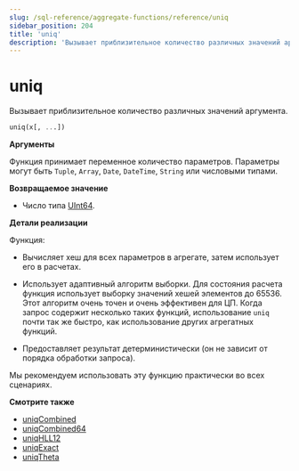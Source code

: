 ```yaml
---
slug: /sql-reference/aggregate-functions/reference/uniq
sidebar_position: 204
title: 'uniq'
description: 'Вызывает приблизительное количество различных значений аргумента.'
---
```



# uniq

Вызывает приблизительное количество различных значений аргумента.

``` sql
uniq(x[, ...])
```

**Аргументы**

Функция принимает переменное количество параметров. Параметры могут быть `Tuple`, `Array`, `Date`, `DateTime`, `String` или числовыми типами.

**Возвращаемое значение**

- Число типа [UInt64](../../../sql-reference/data-types/int-uint.md).

**Детали реализации**

Функция:

- Вычисляет хеш для всех параметров в агрегате, затем использует его в расчетах.

- Использует адаптивный алгоритм выборки. Для состояния расчета функция использует выборку значений хешей элементов до 65536. Этот алгоритм очень точен и очень эффективен для ЦП. Когда запрос содержит несколько таких функций, использование `uniq` почти так же быстро, как использование других агрегатных функций.

- Предоставляет результат детерминистически (он не зависит от порядка обработки запроса).

Мы рекомендуем использовать эту функцию практически во всех сценариях.

**Смотрите также**

- [uniqCombined](/sql-reference/aggregate-functions/reference/uniqcombined)
- [uniqCombined64](/sql-reference/aggregate-functions/reference/uniqcombined64)
- [uniqHLL12](/sql-reference/aggregate-functions/reference/uniqhll12)
- [uniqExact](/sql-reference/aggregate-functions/reference/uniqexact)
- [uniqTheta](/sql-reference/aggregate-functions/reference/uniqthetasketch)
